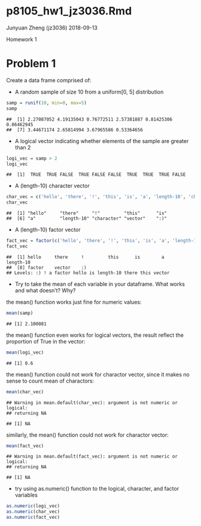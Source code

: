 p8105\_hw1\_jz3036.Rmd
================
Junyuan Zheng (jz3036)
2018-09-13

Homework 1

Problem 1
=========

Create a data frame comprised of:

-   A random sample of size 10 from a uniform\[0, 5\] distribution

``` r
samp = runif(10, min=0, max=5)
samp
```

    ##  [1] 2.27087052 4.19135043 0.76772511 2.57381887 0.81425306 0.06462945
    ##  [7] 3.44671174 2.65814994 3.67965586 0.53364656

-   A logical vector indicating whether elements of the sample are greater than 2

``` r
logi_vec = samp > 2
logi_vec
```

    ##  [1]  TRUE  TRUE FALSE  TRUE FALSE FALSE  TRUE  TRUE  TRUE FALSE

-   A (length-10) character vector

``` r
char_vec = c('hello', 'there', '!', 'this', 'is', 'a', 'length-10', 'character', 'vector', ':)')
char_vec
```

    ##  [1] "hello"     "there"     "!"         "this"      "is"       
    ##  [6] "a"         "length-10" "character" "vector"    ":)"

-   A (length-10) factor vector

``` r
fact_vec = factor(c('hello', 'there', '!', 'this', 'is', 'a', 'length-10', 'factor', 'vector', ':)'))
fact_vec
```

    ##  [1] hello     there     !         this      is        a         length-10
    ##  [8] factor    vector    :)       
    ## Levels: :) ! a factor hello is length-10 there this vector

-   Try to take the mean of each variable in your dataframe. What works and what doesn’t? Why?

the mean() function works just fine for numeric values:

``` r
mean(samp)
```

    ## [1] 2.100081

the mean() function even works for logical vectors, the result reflect the proportion of True in the vector:

``` r
mean(logi_vec)
```

    ## [1] 0.6

the mean() function could not work for charactor vector, since it makes no sense to count mean of charactors:

``` r
mean(char_vec)
```

    ## Warning in mean.default(char_vec): argument is not numeric or logical:
    ## returning NA

    ## [1] NA

similarly, the mean() function could not work for charactor vector:

``` r
mean(fact_vec)
```

    ## Warning in mean.default(fact_vec): argument is not numeric or logical:
    ## returning NA

    ## [1] NA

-   try using as.numeric() function to the logical, character, and factor variables

``` r
as.numeric(logi_vec)
as.numeric(char_vec)
as.numeric(fact_vec)
```
